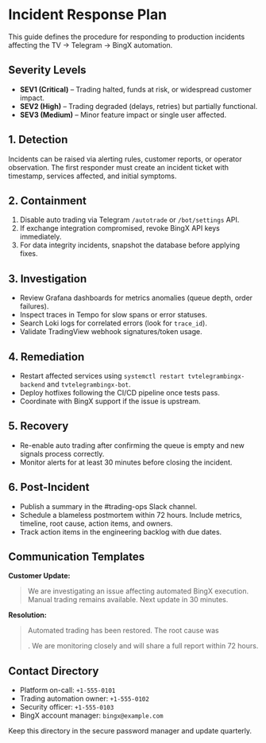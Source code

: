 # Incident Response Plan

This guide defines the procedure for responding to production incidents affecting the TV → Telegram → BingX automation.

## Severity Levels

- **SEV1 (Critical)** – Trading halted, funds at risk, or widespread customer impact.
- **SEV2 (High)** – Trading degraded (delays, retries) but partially functional.
- **SEV3 (Medium)** – Minor feature impact or single user affected.

## 1. Detection

Incidents can be raised via alerting rules, customer reports, or operator observation. The first responder must create an incident ticket with timestamp, services affected, and initial symptoms.

## 2. Containment

1. Disable auto trading via Telegram `/autotrade` or `/bot/settings` API.
2. If exchange integration compromised, revoke BingX API keys immediately.
3. For data integrity incidents, snapshot the database before applying fixes.

## 3. Investigation

- Review Grafana dashboards for metrics anomalies (queue depth, order failures).
- Inspect traces in Tempo for slow spans or error statuses.
- Search Loki logs for correlated errors (look for `trace_id`).
- Validate TradingView webhook signatures/token usage.

## 4. Remediation

- Restart affected services using `systemctl restart tvtelegrambingx-backend` and `tvtelegrambingx-bot`.
- Deploy hotfixes following the CI/CD pipeline once tests pass.
- Coordinate with BingX support if the issue is upstream.

## 5. Recovery

- Re-enable auto trading after confirming the queue is empty and new signals process correctly.
- Monitor alerts for at least 30 minutes before closing the incident.

## 6. Post-Incident

- Publish a summary in the #trading-ops Slack channel.
- Schedule a blameless postmortem within 72 hours. Include metrics, timeline, root cause, action items, and owners.
- Track action items in the engineering backlog with due dates.

## Communication Templates

**Customer Update:**

> We are investigating an issue affecting automated BingX execution. Manual trading remains available. Next update in 30 minutes.

**Resolution:**

> Automated trading has been restored. The root cause was <summary>. We are monitoring closely and will share a full report within 72 hours.

## Contact Directory

- Platform on-call: `+1-555-0101`
- Trading automation owner: `+1-555-0102`
- Security officer: `+1-555-0103`
- BingX account manager: `bingx@example.com`

Keep this directory in the secure password manager and update quarterly.

